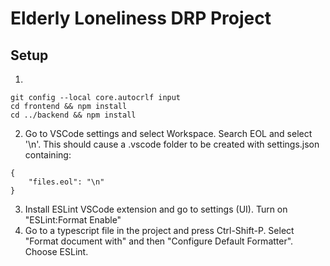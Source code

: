 # Elderly Loneliness DRP Project

## Setup
1. 
```
git config --local core.autocrlf input
cd frontend && npm install
cd ../backend && npm install
```
2. Go to VSCode settings and select Workspace. Search EOL and select '\n'. This should cause a .vscode folder to be created with settings.json containing:
```
{
    "files.eol": "\n"
}
```
3. Install ESLint VSCode extension and go to settings (UI). Turn on "ESLint:Format Enable"
4. Go to a typescript file in the project and press Ctrl-Shift-P. Select "Format document with" and then "Configure Default Formatter". Choose ESLint.